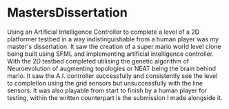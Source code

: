 # MastersDissertation
Using an Artificial Intelligence Controller to complete a level of a 2D platformer testbed in a way indistinguishable from a human player was my master's dissertation. It saw the creation of a super mario world level clone being built using SFML and implementing artificial intelligence controller. With the 2D testbed completed utilising the genetic algorithm of Neuroevolution of augmenting topologies or NEAT being the brain behind mario. It saw the A.I. controller successfully and consistently see the level to completion using the grid sensors but unsuccessfully with the line sensors. It was also playable from start to finish by a human player for testing, within the written counterpart is the submission I made alongside it.
